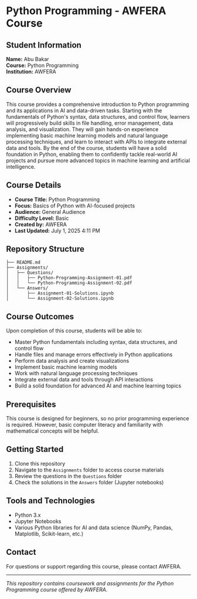 # Python Programming - AWFERA Course

## Student Information
**Name:** Abu Bakar  
**Course:** Python Programming  
**Institution:** AWFERA  

## Course Overview

This course provides a comprehensive introduction to Python programming and its applications in AI and data-driven tasks. Starting with the fundamentals of Python's syntax, data structures, and control flow, learners will progressively build skills in file handling, error management, data analysis, and visualization. They will gain hands-on experience implementing basic machine learning models and natural language processing techniques, and learn to interact with APIs to integrate external data and tools. By the end of the course, students will have a solid foundation in Python, enabling them to confidently tackle real-world AI projects and pursue more advanced topics in machine learning and artificial intelligence.

## Course Details

- **Course Title:** Python Programming
- **Focus:** Basics of Python with AI-focused projects
- **Audience:** General Audience
- **Difficulty Level:** Basic
- **Created by:** AWFERA
- **Last Updated:** July 1, 2025 4:11 PM

## Repository Structure

```
├── README.md
├── Assignments/
│   ├── Questions/
│   │   ├── Python-Programming-Assignment-01.pdf
│   │   └── Python-Programming-Assignment-02.pdf
│   └── Answers/
│       ├── Assignment-01-Solutions.ipynb
│       └── Assignment-02-Solutions.ipynb
```

## Course Outcomes

Upon completion of this course, students will be able to:

- Master Python fundamentals including syntax, data structures, and control flow
- Handle files and manage errors effectively in Python applications
- Perform data analysis and create visualizations
- Implement basic machine learning models
- Work with natural language processing techniques
- Integrate external data and tools through API interactions
- Build a solid foundation for advanced AI and machine learning topics

## Prerequisites

This course is designed for beginners, so no prior programming experience is required. However, basic computer literacy and familiarity with mathematical concepts will be helpful.

## Getting Started

1. Clone this repository
2. Navigate to the `Assignments` folder to access course materials
3. Review the questions in the `Questions` folder
4. Check the solutions in the `Answers` folder (Jupyter notebooks)

## Tools and Technologies

- Python 3.x
- Jupyter Notebooks
- Various Python libraries for AI and data science (NumPy, Pandas, Matplotlib, Scikit-learn, etc.)

## Contact

For questions or support regarding this course, please contact AWFERA.

---

*This repository contains coursework and assignments for the Python Programming course offered by AWFERA.*
